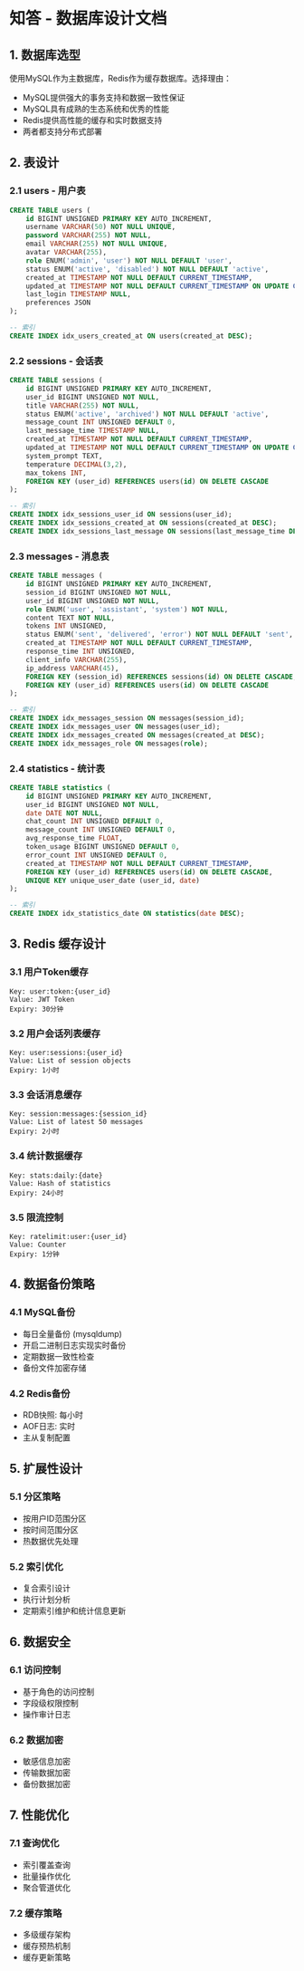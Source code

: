 # 知答 - 数据库设计文档

## 1. 数据库选型
使用MySQL作为主数据库，Redis作为缓存数据库。选择理由：
- MySQL提供强大的事务支持和数据一致性保证
- MySQL具有成熟的生态系统和优秀的性能
- Redis提供高性能的缓存和实时数据支持
- 两者都支持分布式部署

## 2. 表设计

### 2.1 users - 用户表
```sql
CREATE TABLE users (
    id BIGINT UNSIGNED PRIMARY KEY AUTO_INCREMENT,
    username VARCHAR(50) NOT NULL UNIQUE,
    password VARCHAR(255) NOT NULL,
    email VARCHAR(255) NOT NULL UNIQUE,
    avatar VARCHAR(255),
    role ENUM('admin', 'user') NOT NULL DEFAULT 'user',
    status ENUM('active', 'disabled') NOT NULL DEFAULT 'active',
    created_at TIMESTAMP NOT NULL DEFAULT CURRENT_TIMESTAMP,
    updated_at TIMESTAMP NOT NULL DEFAULT CURRENT_TIMESTAMP ON UPDATE CURRENT_TIMESTAMP,
    last_login TIMESTAMP NULL,
    preferences JSON
);

-- 索引
CREATE INDEX idx_users_created_at ON users(created_at DESC);
```

### 2.2 sessions - 会话表
```sql
CREATE TABLE sessions (
    id BIGINT UNSIGNED PRIMARY KEY AUTO_INCREMENT,
    user_id BIGINT UNSIGNED NOT NULL,
    title VARCHAR(255) NOT NULL,
    status ENUM('active', 'archived') NOT NULL DEFAULT 'active',
    message_count INT UNSIGNED DEFAULT 0,
    last_message_time TIMESTAMP NULL,
    created_at TIMESTAMP NOT NULL DEFAULT CURRENT_TIMESTAMP,
    updated_at TIMESTAMP NOT NULL DEFAULT CURRENT_TIMESTAMP ON UPDATE CURRENT_TIMESTAMP,
    system_prompt TEXT,
    temperature DECIMAL(3,2),
    max_tokens INT,
    FOREIGN KEY (user_id) REFERENCES users(id) ON DELETE CASCADE
);

-- 索引
CREATE INDEX idx_sessions_user_id ON sessions(user_id);
CREATE INDEX idx_sessions_created_at ON sessions(created_at DESC);
CREATE INDEX idx_sessions_last_message ON sessions(last_message_time DESC);
```

### 2.3 messages - 消息表
```sql
CREATE TABLE messages (
    id BIGINT UNSIGNED PRIMARY KEY AUTO_INCREMENT,
    session_id BIGINT UNSIGNED NOT NULL,
    user_id BIGINT UNSIGNED NOT NULL,
    role ENUM('user', 'assistant', 'system') NOT NULL,
    content TEXT NOT NULL,
    tokens INT UNSIGNED,
    status ENUM('sent', 'delivered', 'error') NOT NULL DEFAULT 'sent',
    created_at TIMESTAMP NOT NULL DEFAULT CURRENT_TIMESTAMP,
    response_time INT UNSIGNED,
    client_info VARCHAR(255),
    ip_address VARCHAR(45),
    FOREIGN KEY (session_id) REFERENCES sessions(id) ON DELETE CASCADE,
    FOREIGN KEY (user_id) REFERENCES users(id) ON DELETE CASCADE
);

-- 索引
CREATE INDEX idx_messages_session ON messages(session_id);
CREATE INDEX idx_messages_user ON messages(user_id);
CREATE INDEX idx_messages_created ON messages(created_at DESC);
CREATE INDEX idx_messages_role ON messages(role);
```

### 2.4 statistics - 统计表
```sql
CREATE TABLE statistics (
    id BIGINT UNSIGNED PRIMARY KEY AUTO_INCREMENT,
    user_id BIGINT UNSIGNED NOT NULL,
    date DATE NOT NULL,
    chat_count INT UNSIGNED DEFAULT 0,
    message_count INT UNSIGNED DEFAULT 0,
    avg_response_time FLOAT,
    token_usage BIGINT UNSIGNED DEFAULT 0,
    error_count INT UNSIGNED DEFAULT 0,
    created_at TIMESTAMP NOT NULL DEFAULT CURRENT_TIMESTAMP,
    FOREIGN KEY (user_id) REFERENCES users(id) ON DELETE CASCADE,
    UNIQUE KEY unique_user_date (user_id, date)
);

-- 索引
CREATE INDEX idx_statistics_date ON statistics(date DESC);
```

## 3. Redis 缓存设计

### 3.1 用户Token缓存
```
Key: user:token:{user_id}
Value: JWT Token
Expiry: 30分钟
```

### 3.2 用户会话列表缓存
```
Key: user:sessions:{user_id}
Value: List of session objects
Expiry: 1小时
```

### 3.3 会话消息缓存
```
Key: session:messages:{session_id}
Value: List of latest 50 messages
Expiry: 2小时
```

### 3.4 统计数据缓存
```
Key: stats:daily:{date}
Value: Hash of statistics
Expiry: 24小时
```

### 3.5 限流控制
```
Key: ratelimit:user:{user_id}
Value: Counter
Expiry: 1分钟
```

## 4. 数据备份策略

### 4.1 MySQL备份
- 每日全量备份 (mysqldump)
- 开启二进制日志实现实时备份
- 定期数据一致性检查
- 备份文件加密存储

### 4.2 Redis备份
- RDB快照: 每小时
- AOF日志: 实时
- 主从复制配置

## 5. 扩展性设计

### 5.1 分区策略
- 按用户ID范围分区
- 按时间范围分区
- 热数据优先处理

### 5.2 索引优化
- 复合索引设计
- 执行计划分析
- 定期索引维护和统计信息更新

## 6. 数据安全

### 6.1 访问控制
- 基于角色的访问控制
- 字段级权限控制
- 操作审计日志

### 6.2 数据加密
- 敏感信息加密
- 传输数据加密
- 备份数据加密

## 7. 性能优化

### 7.1 查询优化
- 索引覆盖查询
- 批量操作优化
- 聚合管道优化

### 7.2 缓存策略
- 多级缓存架构
- 缓存预热机制
- 缓存更新策略